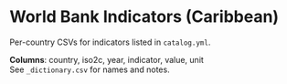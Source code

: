 # World Bank Indicators (Caribbean)

Per-country CSVs for indicators listed in `catalog.yml`.

**Columns**: country, iso2c, year, indicator, value, unit  
See `_dictionary.csv` for names and notes.
